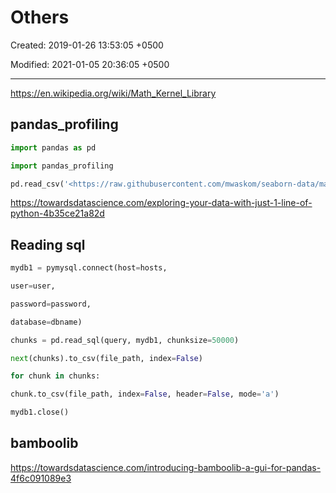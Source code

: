 # Others

Created: 2019-01-26 13:53:05 +0500

Modified: 2021-01-05 20:36:05 +0500

---

<https://en.wikipedia.org/wiki/Math_Kernel_Library>

## pandas_profiling

```python
import pandas as pd

import pandas_profiling

pd.read_csv('<https://raw.githubusercontent.com/mwaskom/seaborn-data/master/planets.csv').profile_report()>
```

<https://towardsdatascience.com/exploring-your-data-with-just-1-line-of-python-4b35ce21a82d>

## Reading sql

```python
mydb1 = pymysql.connect(host=hosts,

user=user,

password=password,

database=dbname)

chunks = pd.read_sql(query, mydb1, chunksize=50000)

next(chunks).to_csv(file_path, index=False)

for chunk in chunks:

chunk.to_csv(file_path, index=False, header=False, mode='a')

mydb1.close()
```

## bamboolib

<https://towardsdatascience.com/introducing-bamboolib-a-gui-for-pandas-4f6c091089e3>
